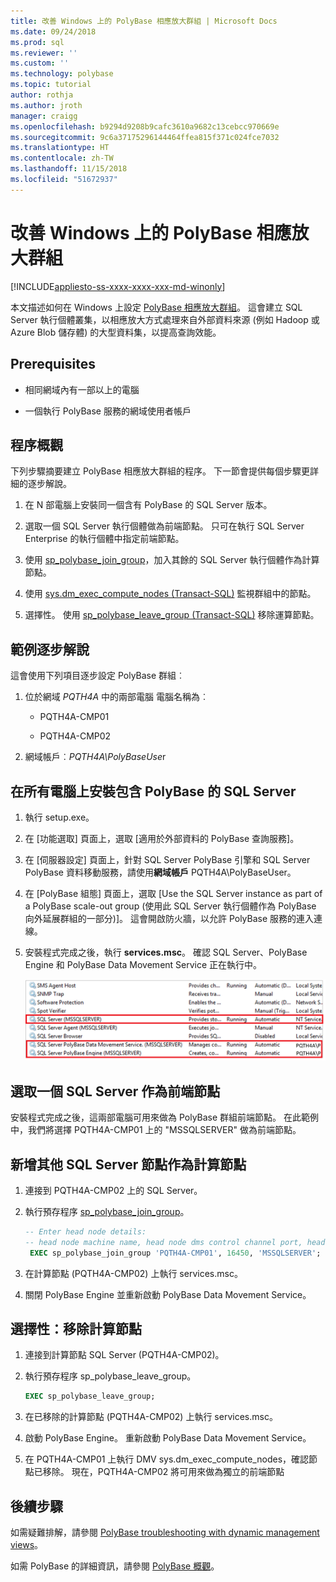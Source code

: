 ```yaml
---
title: 改善 Windows 上的 PolyBase 相應放大群組 | Microsoft Docs
ms.date: 09/24/2018
ms.prod: sql
ms.reviewer: ''
ms.custom: ''
ms.technology: polybase
ms.topic: tutorial
author: rothja
ms.author: jroth
manager: craigg
ms.openlocfilehash: b9294d9208b9cafc3610a9682c13cebcc970669e
ms.sourcegitcommit: 9c6a37175296144464ffea815f371c024fce7032
ms.translationtype: HT
ms.contentlocale: zh-TW
ms.lasthandoff: 11/15/2018
ms.locfileid: "51672937"
---
```

# <a name="improve-polybase-scale-out-groups-on-windows"></a>改善 Windows 上的 PolyBase 相應放大群組

[!INCLUDE[appliesto-ss-xxxx-xxxx-xxx-md-winonly](../../includes/appliesto-ss-xxxx-xxxx-xxx-md-winonly.md)]

本文描述如何在 Windows 上設定 [PolyBase 相應放大群組](polybase-scale-out-groups.md)。 這會建立 SQL Server 執行個體叢集，以相應放大方式處理來自外部資料來源 (例如 Hadoop 或 Azure Blob 儲存體) 的大型資料集，以提高查詢效能。

## <a name="prerequisites"></a>Prerequisites
  
- 相同網域內有一部以上的電腦  
  
- 一個執行 PolyBase 服務的網域使用者帳戶  
  
## <a name="process-overview"></a>程序概觀

下列步驟摘要建立 PolyBase 相應放大群組的程序。 下一節會提供每個步驟更詳細的逐步解說。
  
1. 在 N 部電腦上安裝同一個含有 PolyBase 的 SQL Server 版本。
  
2. 選取一個 SQL Server 執行個體做為前端節點。 只可在執行 SQL Server Enterprise 的執行個體中指定前端節點。
  
3. 使用 [sp_polybase_join_group](../../relational-databases/system-stored-procedures/polybase-stored-procedures-sp-polybase-join-group.md)，加入其餘的 SQL Server 執行個體作為計算節點。

4. 使用 [sys.dm_exec_compute_nodes &#40;Transact-SQL&#41;](../../relational-databases/system-dynamic-management-views/sys-dm-exec-compute-nodes-transact-sql.md) 監視群組中的節點。

5. 選擇性。 使用 [sp_polybase_leave_group &#40;Transact-SQL&#41;](../../relational-databases/system-stored-procedures/polybase-stored-procedures-sp-polybase-leave-group.md) 移除運算節點。

## <a name="example-walk-through"></a>範例逐步解說

這會使用下列項目逐步設定 PolyBase 群組︰  
  
1. 位於網域 *PQTH4A* 中的兩部電腦 電腦名稱為︰  
  
   - PQTH4A-CMP01  
  
   - PQTH4A-CMP02  
  
2. 網域帳戶︰*PQTH4A\PolyBaseUse*r  

## <a name="install-sql-server-with-polybase-on-all-machines"></a>在所有電腦上安裝包含 PolyBase 的 SQL Server

1. 執行 setup.exe。
  
2. 在 [功能選取] 頁面上，選取 [適用於外部資料的 PolyBase 查詢服務]。
  
3. 在 [伺服器設定] 頁面上，針對 SQL Server PolyBase 引擎和 SQL Server PolyBase 資料移動服務，請使用**網域帳戶** PQTH4A\PolyBaseUser。
  
4. 在 [PolyBase 組態] 頁面上，選取 [Use the SQL Server instance as part of a PolyBase scale-out group (使用此 SQL Server 執行個體作為 PolyBase 向外延展群組的一部分)]。 這會開啟防火牆，以允許 PolyBase 服務的連入連線。
  
5. 安裝程式完成之後，執行 **services.msc**。 確認 SQL Server、PolyBase Engine 和 PolyBase Data Movement Service 正在執行中。
  
   ![PolyBase 服務](../../relational-databases/polybase/media/polybase-services.png "PolyBase 服務")  
  
## <a name="select-one-sql-server-as-head-node"></a>選取一個 SQL Server 作為前端節點  
  
安裝程式完成之後，這兩部電腦可用來做為 PolyBase 群組前端節點。 在此範例中，我們將選擇 PQTH4A-CMP01 上的 "MSSQLSERVER" 做為前端節點。
  
## <a name="add-other-sql-server-instances-as-compute-nodes"></a>新增其他 SQL Server 節點作為計算節點  
  
1. 連接到 PQTH4A-CMP02 上的 SQL Server。
  
2. 執行預存程序 [sp_polybase_join_group](../../relational-databases/system-stored-procedures/polybase-stored-procedures-sp-polybase-join-group.md)。

   ```sql
   -- Enter head node details:
   -- head node machine name, head node dms control channel port, head node sql server name  
    EXEC sp_polybase_join_group 'PQTH4A-CMP01', 16450, 'MSSQLSERVER';
   ```  

3. 在計算節點 (PQTH4A-CMP02) 上執行 services.msc。
  
4. 關閉 PolyBase Engine 並重新啟動 PolyBase Data Movement Service。
  
## <a name="optional-remove-a-compute-node"></a>選擇性：移除計算節點  
  
1. 連接到計算節點 SQL Server (PQTH4A-CMP02)。
  
2. 執行預存程序 sp_polybase_leave_group。
  
    ```sql  
    EXEC sp_polybase_leave_group;  
    ```  
  
3. 在已移除的計算節點 (PQTH4A-CMP02) 上執行 services.msc。
  
4. 啟動 PolyBase Engine。 重新啟動 PolyBase Data Movement Service。
  
5. 在 PQTH4A-CMP01 上執行 DMV sys.dm_exec_compute_nodes，確認節點已移除。 現在，PQTH4A-CMP02 將可用來做為獨立的前端節點  
  
## <a name="next-steps"></a>後續步驟  

如需疑難排解，請參閱 [PolyBase troubleshooting with dynamic management views](https://msdn.microsoft.com/library/ce9078b7-a750-4f47-b23e-90b83b783d80)。
  
如需 PolyBase 的詳細資訊，請參閱 [PolyBase 概觀](../../relational-databases/polybase/polybase-guide.md)。
